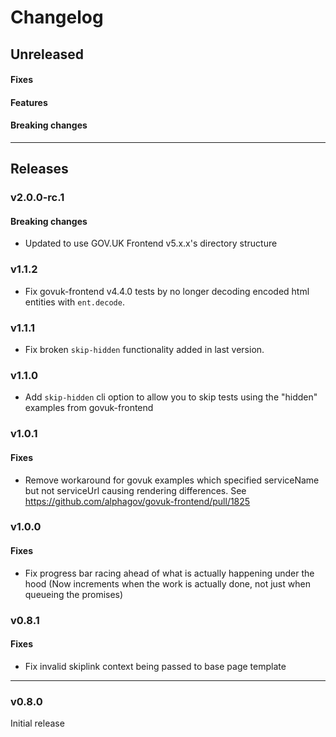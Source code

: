 # Changelog

## Unreleased

#### Fixes

#### Features

#### Breaking changes

---

## Releases

### v2.0.0-rc.1

#### Breaking changes

- Updated to use GOV.UK Frontend v5.x.x's directory structure

### v1.1.2

- Fix govuk-frontend v4.4.0 tests by no longer decoding encoded html entities with `ent.decode`.

### v1.1.1

- Fix broken `skip-hidden` functionality added in last version.

### v1.1.0

- Add `skip-hidden` cli option to allow you to skip tests using the "hidden" examples from govuk-frontend

### v1.0.1

#### Fixes

- Remove workaround for govuk examples which specified serviceName but not serviceUrl causing rendering differences. See <https://github.com/alphagov/govuk-frontend/pull/1825>

### v1.0.0

#### Fixes

- Fix progress bar racing ahead of what is actually happening under the hood (Now increments when the work is actually done, not just when queueing the promises)

### v0.8.1

#### Fixes

- Fix invalid skiplink context being passed to base page template

---

### v0.8.0

Initial release
